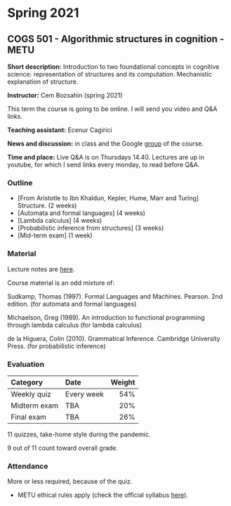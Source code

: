 # Spring 2021

COGS 501 - Algorithmic structures in cognition - METU 
-------------------------------------------------------

**Short description:** Introduction to two foundational concepts in cognitive science: representation of structures and its computation. Mechanistic explanation of structure.

**Instructor:** Cem Bozsahin (spring 2021)

 This term the course is going to be online. I will send you video and Q&A links.

**Teaching assistant:** Ecenur Cagirici

**News and discussion:** in class and the Google
[group](https://groups.google.com/forum/#!forum/metu-cogs-501-algorithmic-structures-in-cognition)
of the course. 

**Time and place:** Live Q&A is on Thursdays 14.40. Lectures are up in youtube, for which I send links every monday, to read before Q&A.

### Outline

- [From Aristotle to Ibn Khaldun, Kepler, Hume, Marr and Turing] Structure. (2 weeks)
- [Automata and formal languages] (4 weeks)
- [Lambda calculus] (4 weeks)
- [Probabilistic inference from structures] (3 weeks)
- [Mid-term exam] (1 week)


### Material

Lecture notes are <a href="https://github.com/umutozge/cogs501">here</a>.

Course material is an odd mixture of:

Sudkamp, Thomas (1997). Formal Languages and Machines. Pearson. 2nd edition. (for automata and formal languages)

Michaelson, Greg (1989). An introduction to functional programming through lambda calculus (for lambda calculus)

de la Higuera, Colin (2010). Grammatical Inference. Cambridge University Press. (for probabilistic inference)




### Evaluation

|Category| Date | Weight |
:---|:---|---:
Weekly quiz | Every week | 54% 
Midterm exam  | TBA | 20%
Final exam | TBA | 26%

11 quizzes, take-home style during the pandemic.

9 out of 11 count toward overall grade.

### Attendance

More or less required, because of the quiz.

- METU ethical rules apply (check the official syllabus
  [here](https://odtusyllabus.metu.edu.tr/)).
